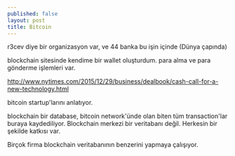 ```yaml
---
published: false
layout: post
title: Bitcoin
---
```


r3cev diye bir organizasyon var, ve 44 banka bu işin içinde (Dünya çapında)

blockchain sitesinde kendime bir wallet oluşturdum. para alma ve para gönderme işlemleri var. 

http://www.nytimes.com/2015/12/29/business/dealbook/cash-call-for-a-new-technology.html

bitcoin startup'larını anlatıyor.

blockchain bir database, bitcoin network'ünde olan biten tüm transaction'lar buraya kaydediliyor. Blockchain merkezi bir veritabanı değil. Herkesin bir şekilde katkısı var. 

Birçok firma blockchain veritabanının benzerini yapmaya çalışıyor.
